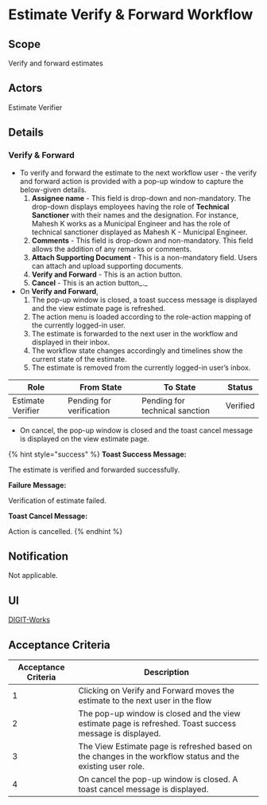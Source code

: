 # Estimate Verify & Forward Workflow

## **Scope**

Verify and forward estimates

## **Actors**

Estimate Verifier

## **Details**

### **Verify & Forward**

* To verify and forward the estimate to the next workflow user - the verify and forward action is provided with a pop-up window to capture the below-given details.
  1. **Assignee name** - This field is drop-down and non-mandatory.  The drop-down displays employees having the role of **Technical Sanctioner** with their names and the designation. For instance, Mahesh K works as a Municipal Engineer and has the role of technical sanctioner displayed as Mahesh K - Municipal Engineer.
  2. **Comments** - This field is drop-down and non-mandatory. This field allows the addition of any remarks or comments. &#x20;
  3. **Attach Supporting Document** - This is a non-mandatory field. Users can attach and upload supporting documents.&#x20;
  4. **Verify and Forward** - This is an action button.
  5. **Cancel** - This is an action button_._
* On **Verify and Forward**,
  1. The pop-up window is closed, a toast success message is displayed and the view estimate page is refreshed.
  2. The action menu is loaded according to the role-action mapping of the currently logged-in user.
  3. The estimate is forwarded to the next user in the workflow and displayed in their inbox.
  4. The workflow state changes accordingly and timelines show the current state of the estimate.
  5. The estimate is removed from the currently logged-in user’s inbox.

| Role              | From State               | To State                       | Status   |
| ----------------- | ------------------------ | ------------------------------ | -------- |
| Estimate Verifier | Pending for verification | Pending for technical sanction | Verified |

* On cancel, the pop-up window is closed and the toast cancel message is displayed on the view estimate page.

{% hint style="success" %}
**Toast Success Message:**

The estimate is verified and forwarded successfully.

**Failure Message:**

Verification of estimate failed.

**Toast Cancel Message:**

Action is cancelled.
{% endhint %}

## **Notification**

Not applicable.

## **UI**

[<img src="https://static.figma.com/uploads/b6df2735e4cb368306acf5480b50f96e69f96099" alt="" data-size="line">DIGIT-Works](https://www.figma.com/file/M2P3O9WlKtxuLCjQKxLLDg/DIGIT-Works?node-id=2014%3A30157\&t=vPbLKm950fDLjage-4)

## **Acceptance Criteria**

| Acceptance Criteria | Description                                                                                                  |
| ------------------- | ------------------------------------------------------------------------------------------------------------ |
| 1                   | Clicking on Verify and Forward moves the estimate to the next user in the flow                               |
| 2                   | The pop-up window is closed and the view estimate page is refreshed. Toast success message is displayed.     |
| 3                   | The View Estimate page is refreshed based on the changes in the workflow status and the existing user role.  |
| 4                   | On cancel the pop-up window is closed. A toast cancel message is displayed.                                  |
